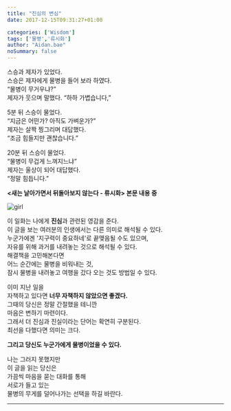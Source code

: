```yaml
---
title: "진심의 변심"
date: 2017-12-15T09:31:27+01:00

categories: ['Wisdom']
tags: ['물병','류시화']
author: "Aidan.bae"
noSummary: false
---
```

스승과 제자가 있었다.  
스승은 제자에게 물병을 들어 보라 하였다.   
“물병이 무거우냐?”  
제자가 웃으며 말했다.
“하하 가볍습니다,”  

5분 뒤 스승이 물었다.  
“지금은 어떤가? 아직도 가벼운가?”  
제자는 살짝 찡그리며 대답했다.  
“조금 힘들지만 괜찮습니다.”

20분 뒤 스승이 물었다.  
“물병이 무겁게 느껴지느냐”  
제자는 울상이 되어 대답했다.  
“정말 힘듭니다.”

**<새는 날아가면서 뒤돌아보지 않는다 - 류시화> 본문 내용 중**

![girl](/article/waterbottle/girl.jpeg)

이 일화는 나에게 **진심**과 관련된 영감을 준다.  
이 글을 보는 여러분의 인생에서는 다른 의미로 해석될 수 있다.  
누군가에겐 '지구력이 중요하네'로 끝맺음될 수도 있으며,  
자유를 위해 과거를 내려놓는 것으로 해석될 수 있다.  
해결책을 고민해본다면  
어느 순간에는 물병을 비워내는 것,  
잠시 물병을 내려놓고 여행을 갔다 오는 것도 방법일 수 있다.  

이미 지난 일을  
자책하고 있다면 **너무 자책하지 않았으면 좋겠다.**  
그때의 당신은 정말 간절했을 테니깐  
마음은 변하기 마련이다.  
그래서 더 진심과 진실이라는 단어는 확연히 구분된다.  
최선을 다했다면 의미는 크다.  

**그리고 당신도 누군가에게 물병이었을 수 있다.**

나는 그러지 못했지만  
이 글을 읽는 당신은  
가끔씩 마음을 묻는 대화를 통해  
서로가 들고 있는  
물병의 무게를 덜어나가는 선택을 하길 바란다.  

---
